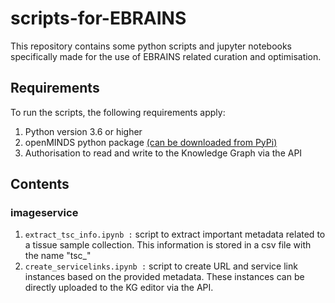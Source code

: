 # scripts-for-EBRAINS

This repository contains some python scripts and jupyter notebooks specifically made for the use of EBRAINS related curation and optimisation.

## Requirements

To run the scripts, the following requirements apply:
1. Python version 3.6 or higher
2. openMINDS python package [(can be downloaded from PyPi)](https://pypi.org/project/openMINDS/)
3. Authorisation to read and write to the Knowledge Graph via the API

## Contents

### imageservice
1. ``extract_tsc_info.ipynb :`` script to extract important metadata related to a tissue sample collection. This information is stored in a csv file with the name "tsc_<dataset version uuid>"
2. ``create_servicelinks.ipynb :`` script to create URL and service link instances based on the provided metadata. These instances can be directly uploaded to the KG editor via the API.

